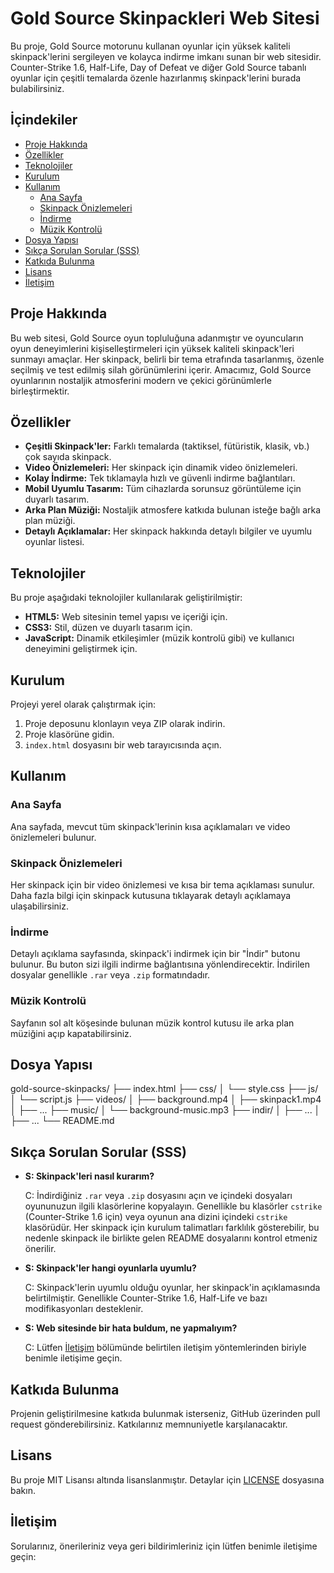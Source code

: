 # Gold Source Skinpackleri Web Sitesi

Bu proje, Gold Source motorunu kullanan oyunlar için yüksek kaliteli skinpack'lerini sergileyen ve kolayca indirme imkanı sunan bir web sitesidir. Counter-Strike 1.6, Half-Life, Day of Defeat ve diğer Gold Source tabanlı oyunlar için çeşitli temalarda özenle hazırlanmış skinpack'lerini burada bulabilirsiniz.

## İçindekiler

*   [Proje Hakkında](#proje-hakkinda)
*   [Özellikler](#ozellikler)
*   [Teknolojiler](#teknolojiler)
*   [Kurulum](#kurulum)
*   [Kullanım](#kullanim)
    *   [Ana Sayfa](#ana-sayfa)
    *   [Skinpack Önizlemeleri](#skinpack-onizlemeleri)
    *   [İndirme](#indirme)
    *   [Müzik Kontrolü](#muzik-kontrolu)
*   [Dosya Yapısı](#dosya-yapisi)
*   [Sıkça Sorulan Sorular (SSS)](#sikca-sorulan-sorular-sss)
*   [Katkıda Bulunma](#katkida-bulunma)
*   [Lisans](#lisans)
*   [İletişim](#iletisim)

## Proje Hakkında

Bu web sitesi, Gold Source oyun topluluğuna adanmıştır ve oyuncuların oyun deneyimlerini kişiselleştirmeleri için yüksek kaliteli skinpack'leri sunmayı amaçlar. Her skinpack, belirli bir tema etrafında tasarlanmış, özenle seçilmiş ve test edilmiş silah görünümlerini içerir. Amacımız, Gold Source oyunlarının nostaljik atmosferini modern ve çekici görünümlerle birleştirmektir.

## Özellikler

*   **Çeşitli Skinpack'ler:** Farklı temalarda (taktiksel, fütüristik, klasik, vb.) çok sayıda skinpack.
*   **Video Önizlemeleri:** Her skinpack için dinamik video önizlemeleri.
*   **Kolay İndirme:** Tek tıklamayla hızlı ve güvenli indirme bağlantıları.
*   **Mobil Uyumlu Tasarım:** Tüm cihazlarda sorunsuz görüntüleme için duyarlı tasarım.
*   **Arka Plan Müziği:** Nostaljik atmosfere katkıda bulunan isteğe bağlı arka plan müziği.
*   **Detaylı Açıklamalar:** Her skinpack hakkında detaylı bilgiler ve uyumlu oyunlar listesi.

## Teknolojiler

Bu proje aşağıdaki teknolojiler kullanılarak geliştirilmiştir:

*   **HTML5:** Web sitesinin temel yapısı ve içeriği için.
*   **CSS3:** Stil, düzen ve duyarlı tasarım için.
*   **JavaScript:** Dinamik etkileşimler (müzik kontrolü gibi) ve kullanıcı deneyimini geliştirmek için.

## Kurulum

Projeyi yerel olarak çalıştırmak için:

1.  Proje deposunu klonlayın veya ZIP olarak indirin.
2.  Proje klasörüne gidin.
3.  `index.html` dosyasını bir web tarayıcısında açın.

## Kullanım

### Ana Sayfa

Ana sayfada, mevcut tüm skinpack'lerinin kısa açıklamaları ve video önizlemeleri bulunur.

### Skinpack Önizlemeleri

Her skinpack için bir video önizlemesi ve kısa bir tema açıklaması sunulur. Daha fazla bilgi için skinpack kutusuna tıklayarak detaylı açıklamaya ulaşabilirsiniz.

### İndirme

Detaylı açıklama sayfasında, skinpack'i indirmek için bir "İndir" butonu bulunur. Bu buton sizi ilgili indirme bağlantısına yönlendirecektir. İndirilen dosyalar genellikle `.rar` veya `.zip` formatındadır.

### Müzik Kontrolü

Sayfanın sol alt köşesinde bulunan müzik kontrol kutusu ile arka plan müziğini açıp kapatabilirsiniz.

## Dosya Yapısı
gold-source-skinpacks/
├── index.html
├── css/
│   └── style.css
├── js/
│   └── script.js
├── videos/
│   ├── background.mp4
│   ├── skinpack1.mp4
│   ├── ...
├── music/
│   └── background-music.mp3
├── indir/
│   ├── ...
│   ├── ...
└── README.md


## Sıkça Sorulan Sorular (SSS)

*   **S: Skinpack'leri nasıl kurarım?**

    C: İndirdiğiniz `.rar` veya `.zip` dosyasını açın ve içindeki dosyaları oyununuzun ilgili klasörlerine kopyalayın. Genellikle bu klasörler `cstrike` (Counter-Strike 1.6 için) veya oyunun ana dizini içindeki `cstrike` klasörüdür. Her skinpack için kurulum talimatları farklılık gösterebilir, bu nedenle skinpack ile birlikte gelen README dosyalarını kontrol etmeniz önerilir.

*   **S: Skinpack'ler hangi oyunlarla uyumlu?**

    C: Skinpack'lerin uyumlu olduğu oyunlar, her skinpack'in açıklamasında belirtilmiştir. Genellikle Counter-Strike 1.6, Half-Life ve bazı modifikasyonları desteklenir.

*   **S: Web sitesinde bir hata buldum, ne yapmalıyım?**

    C: Lütfen [İletişim](#iletisim) bölümünde belirtilen iletişim yöntemlerinden biriyle benimle iletişime geçin.

## Katkıda Bulunma

Projenin geliştirilmesine katkıda bulunmak isterseniz, GitHub üzerinden pull request gönderebilirsiniz. Katkılarınız memnuniyetle karşılanacaktır.

## Lisans

Bu proje MIT Lisansı altında lisanslanmıştır. Detaylar için [LICENSE](LICENSE) dosyasına bakın.

## İletişim

Sorularınız, önerileriniz veya geri bildirimleriniz için lütfen benimle iletişime geçin:

